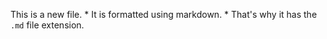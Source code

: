 This is a new file. * It is formatted using markdown. * That's why it has the `.md` file extension.
